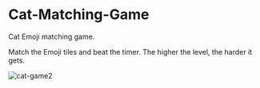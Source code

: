 # Cat-Matching-Game
Cat Emoji matching game. 

Match the Emoji tiles and beat the timer. The higher the level, the harder it gets.

![cat-game2](https://github.com/user-attachments/assets/ec8ef822-5f2d-4ec6-b5cf-916effc3c478)
